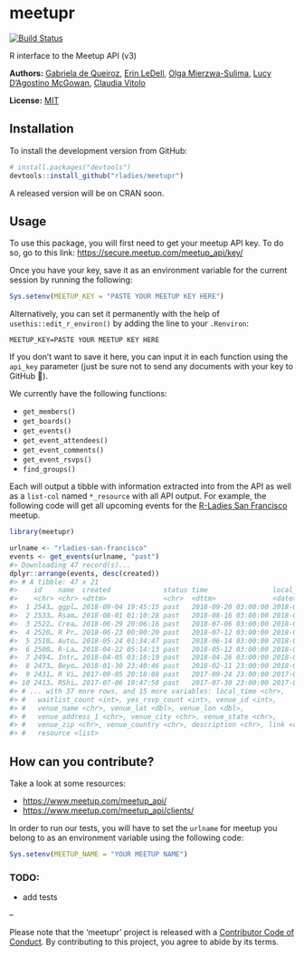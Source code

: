 
<!-- README.md is generated from README.Rmd. Please edit the Rmd file -->

# meetupr

[![Build
Status](https://travis-ci.org/rladies/meetupr.svg?branch=master)](https://travis-ci.org/rladies/meetupr)

R interface to the Meetup API (v3)

**Authors:** [Gabriela de Queiroz](http://gdequeiroz.github.io/), [Erin
LeDell](http://www.stat.berkeley.edu/~ledell/), [Olga
Mierzwa-Sulima](https://github.com/olgamie), [Lucy D’Agostino
McGowan](http://www.lucymcgowan.com), [Claudia
Vitolo](https://github.com/cvitolo)<br/>

**License:**
[MIT](https://opensource.org/licenses/MIT)

## Installation

To install the development version from GitHub:

``` r
# install.packages("devtools")
devtools::install_github("rladies/meetupr")
```

A released version will be on CRAN soon.

## Usage

To use this package, you will first need to get your meetup API key. To
do so, go to this link: <https://secure.meetup.com/meetup_api/key/>

Once you have your key, save it as an environment variable for the
current session by running the following:

``` r
Sys.setenv(MEETUP_KEY = "PASTE YOUR MEETUP KEY HERE")
```

Alternatively, you can set it permanently with the help of
`usethis::edit_r_environ()` by adding the line to your `.Renviron`:

    MEETUP_KEY=PASTE YOUR MEETUP KEY HERE

If you don’t want to save it here, you can input it in each function
using the `api_key` parameter (just be sure not to send any documents
with your key to GitHub 🙊).

We currently have the following functions:

  - `get_members()`
  - `get_boards()`
  - `get_events()`  
  - `get_event_attendees()`  
  - `get_event_comments()`
  - `get_event_rsvps()`
  - `find_groups()`

Each will output a tibble with information extracted into from the API
as well as a `list-col` named `*_resource` with all API output. For
example, the following code will get all upcoming events for the
[R-Ladies San Francisco](https://meetup.com/rladies-san-francisco)
meetup.

``` r
library(meetupr)

urlname <- "rladies-san-francisco"
events <- get_events(urlname, "past")
#> Downloading 47 record(s)...
dplyr::arrange(events, desc(created))
#> # A tibble: 47 x 21
#>    id    name  created             status time                local_date
#>    <chr> <chr> <dttm>              <chr>  <dttm>              <date>    
#>  1 2543… ggpl… 2018-09-04 19:45:15 past   2018-09-20 03:00:00 2018-09-19
#>  2 2533… Rsam… 2018-08-01 01:10:28 past   2018-08-16 03:00:00 2018-08-15
#>  3 2522… Crea… 2018-06-29 20:06:16 past   2018-07-06 03:00:00 2018-07-05
#>  4 2520… R Pr… 2018-06-23 00:00:20 past   2018-07-12 03:00:00 2018-07-11
#>  5 2510… Auto… 2018-05-24 01:34:47 past   2018-06-14 03:00:00 2018-06-13
#>  6 2500… R-La… 2018-04-22 05:14:13 past   2018-05-12 03:00:00 2018-05-11
#>  7 2494… Intr… 2018-04-05 03:16:19 past   2018-04-26 03:00:00 2018-04-25
#>  8 2473… Beyo… 2018-01-30 23:40:46 past   2018-02-11 23:00:00 2018-02-11
#>  9 2431… R Vi… 2017-09-05 20:18:08 past   2017-09-24 23:00:00 2017-09-24
#> 10 2413… RShi… 2017-07-06 19:47:58 past   2017-07-30 23:00:00 2017-07-30
#> # ... with 37 more rows, and 15 more variables: local_time <chr>,
#> #   waitlist_count <int>, yes_rsvp_count <int>, venue_id <int>,
#> #   venue_name <chr>, venue_lat <dbl>, venue_lon <dbl>,
#> #   venue_address_1 <chr>, venue_city <chr>, venue_state <chr>,
#> #   venue_zip <chr>, venue_country <chr>, description <chr>, link <chr>,
#> #   resource <list>
```

## How can you contribute?

Take a look at some resources:

  - <https://www.meetup.com/meetup_api/>
  - <https://www.meetup.com/meetup_api/clients/>

In order to run our tests, you will have to set the `urlname` for meetup
you belong to as an environment variable using the following code:

``` r
Sys.setenv(MEETUP_NAME = "YOUR MEETUP NAME")
```

### TODO:

  - add tests

–

Please note that the ‘meetupr’ project is released with a [Contributor
Code of Conduct](CODE_OF_CONDUCT.md). By contributing to this project,
you agree to abide by its terms.
